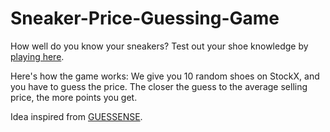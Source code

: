 # Sneaker-Price-Guessing-Game
How well do you know your sneakers? Test out your shoe knowledge by [playing here](https://peteryang.xyz/Games/sneaker-guessing-game/index.html).

Here's how the game works: We give you 10 random shoes on StockX, and you have to guess the price. The closer the guess to the average selling price, the more points you get.

Idea inspired from [GUESSENSE](https://www.guessense.com/).